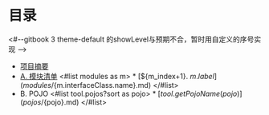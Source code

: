 # 目录
<#--gitbook 3 theme-default 的showLevel与预期不合，暂时用自定义的序号实现 -->
* [项目摘要](README.md)
* [A. 模块清单](moduleList.md)
<#list modules as m>  * [${m_index+1}. ${m.label}](modules/${m.interfaceClass.name}.md)
</#list>
* B. POJO
<#list tool.pojos?sort as pojo>  * [${tool.getPojoName(pojo)}](pojos/${pojo}.md) 
</#list>
